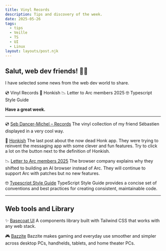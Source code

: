 ```yaml
---
title: Vinyl Records
description: Tips and discovery of the week.
date: 2025-05-26
tags:
  - tips
  - Veille
  - TS
  - UI
  - Linux
layout: layouts/post.njk
---
```

## Salut, web dev friends! 🧑‍💻

I have selected some news  from the web dev world to share.

💿 Vinyl Records
🎺 Honkish
📉 Letter to Arc members 2025
🤓 Typescript Style Guide

**Have a great week.**

___

💿 [Seb Dancer-Michel – Records](https://seb.cat/records)
The vinyl collection of my friend Sébastien displayed in a very cool way.

🎺 [Honkish](https://benji.org/honkish)
The last post about the now dead Honk app. They were trying to reinvent the messaging app with some clever and fun features. Try to click a lot on the button next to the definition of Honkish.

📉 [Letter to Arc members 2025](https://browsercompany.substack.com/p/letter-to-arc-members-2025)
The browser company explains why they shifted to building an AI browser instead of Arc. They will continue to support Arc with patches but no new features.

🤓 [Typescript Style Guide](https://github.com/mkosir/typescript-style-guide)
TypeScript Style Guide provides a concise set of conventions and best practices for creating consistent, maintainable code.
___

## Web tools and Library

✨ [Basecoat UI](https://basecoatui.com/)
A components library built with Tailwind CSS that works with any web stack.

🎮 [Bazzite](https://bazzite.gg/)
Bazzite makes gaming and everyday use smoother and simpler across desktop PCs, handhelds, tablets, and home theater PCs.